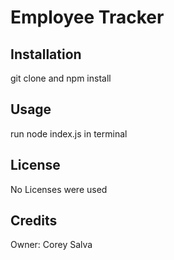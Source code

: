 
# Employee Tracker 

## Installation
git clone and npm install

## Usage
run node index.js in terminal

## License

No Licenses were used

## Credits

Owner: Corey Salva
